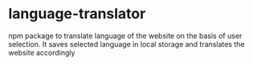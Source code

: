 # language-translator
npm package to translate language of the website on the basis of user selection. It saves selected language in local storage and translates the website accordingly
